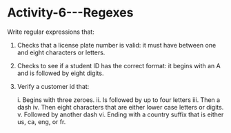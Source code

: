 # Activity-6---Regexes

Write regular expressions that:
1. Checks that a license plate number is valid: it must have between one and eight characters or letters.
2. Checks to see if a student ID has the correct format: it begins with an A and is followed by eight digits.
3. Verify a customer id that:

    i. Begins with three zeroes.
    ii. Is followed by up to four letters
    iii. Then a dash
    iv. Then eight characters that are either lower case letters or digits.
    v. Followed by another dash
    vi. Ending with a country suffix that is either us, ca, eng, or fr.
